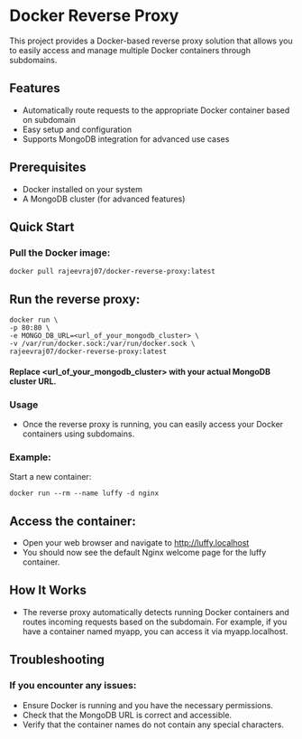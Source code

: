 # Docker Reverse Proxy

This project provides a Docker-based reverse proxy solution that allows you to easily access and manage multiple Docker containers through subdomains.

## Features

- Automatically route requests to the appropriate Docker container based on subdomain
- Easy setup and configuration
- Supports MongoDB integration for advanced use cases

## Prerequisites

- Docker installed on your system
- A MongoDB cluster (for advanced features)

## Quick Start

### Pull the Docker image:

```
docker pull rajeevraj07/docker-reverse-proxy:latest
```

## Run the reverse proxy:

```
docker run \
-p 80:80 \
-e MONGO_DB_URL=<url_of_your_mongodb_cluster> \
-v /var/run/docker.sock:/var/run/docker.sock \
rajeevraj07/docker-reverse-proxy:latest
```

#### Replace <url_of_your_mongodb_cluster> with your actual MongoDB cluster URL.

### Usage

- Once the reverse proxy is running, you can easily access your Docker containers using subdomains.

### Example:

Start a new container:
```
docker run --rm --name luffy -d nginx
```

## Access the container:
- Open your web browser and navigate to http://luffy.localhost
- You should now see the default Nginx welcome page for the luffy container.

## How It Works

- The reverse proxy automatically detects running Docker containers and routes incoming requests based on the subdomain. For example, if you have a container named myapp, you can access it via myapp.localhost.

## Troubleshooting

### If you encounter any issues:

- Ensure Docker is running and you have the necessary permissions.
- Check that the MongoDB URL is correct and accessible.
- Verify that the container names do not contain any special characters.
